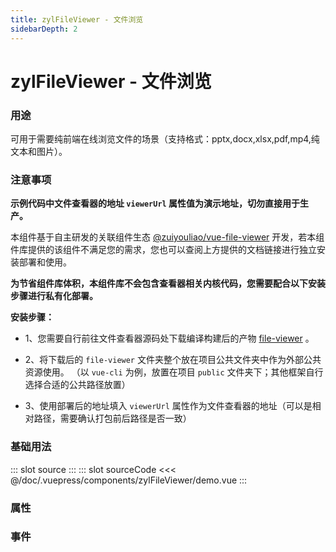 ```yaml
---
title: zylFileViewer - 文件浏览
sidebarDepth: 2
---
```


# zylFileViewer - 文件浏览

### 用途

可用于需要纯前端在线浏览文件的场景（支持格式：pptx,docx,xlsx,pdf,mp4,纯文本和图片）。

### 注意事项

**示例代码中文件查看器的地址 `viewerUrl` 属性值为演示地址，切勿直接用于生产。**

本组件基于自主研发的关联组件生态 [@zuiyouliao/vue-file-viewer](https://home.sharecorner.top/file-viewer-doc/index.html#/start) 开发，若本组件库提供的该组件不满足您的需求，您也可以查阅上方提供的文档链接进行独立安装部署和使用。

**为节省组件库体积，本组件库不会包含查看器相关内核代码，您需要配合以下安装步骤进行私有化部署。**

**安装步骤：**

- 1、您需要自行前往文件查看器源码处下载编译构建后的产物 [file-viewer](https://github.com/zyl-ui/vue-file-viewer/tree/master/public/file-viewer) 。

- 2、将下载后的 `file-viewer` 文件夹整个放在项目公共文件夹中作为外部公共资源使用。 （以 `vue-cli` 为例，放置在项目 `public` 文件夹下；其他框架自行选择合适的公共路径放置）

- 3、使用部署后的地址填入 `viewerUrl` 属性作为文件查看器的地址（可以是相对路径，需要确认打包前后路径是否一致）

### 基础用法

<zyl-demo-block>
::: slot source
<zylFileViewer-demo></zylFileViewer-demo>
:::
::: slot sourceCode
<<< @/doc/.vuepress/components/zylFileViewer/demo.vue
:::
</zyl-demo-block>

### 属性

<zylFileViewer-attr></zylFileViewer-attr>

### 事件

<zylFileViewer-event></zylFileViewer-event>
